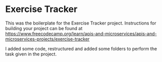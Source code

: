 # Exercise Tracker

This was the boilerplate for the Exercise Tracker project. Instructions for building your project can be found at https://www.freecodecamp.org/learn/apis-and-microservices/apis-and-microservices-projects/exercise-tracker

I added some code, restructured and added some folders to perform the task given in the project.